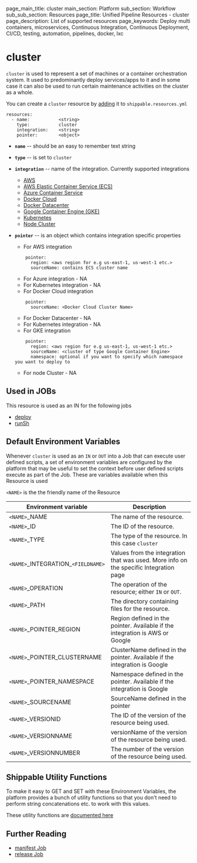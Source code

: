 page_main_title: cluster
main_section: Platform
sub_section: Workflow
sub_sub_section: Resources
page_title: Unified Pipeline Resources - cluster
page_description: List of supported resources
page_keywords: Deploy multi containers, microservices, Continuous Integration, Continuous Deployment, CI/CD, testing, automation, pipelines, docker, lxc

# cluster
`cluster` is used to represent a set of machines or a container orchestration system. It used to predominantly deploy services/apps to it and in some case it can also be used to run certain maintenance activities on the cluster as a whole.

You can create a `cluster` resource by [adding](/platform/workflow/resource/resources-working-wth#adding) it to `shippable.resources.yml`

```
resources:
  - name: 			<string>
    type: 			cluster
    integration: 	<string>
    pointer:		<object>
```

* **`name`** -- should be an easy to remember text string

* **`type`** -- is set to `cluster`

* **`integration`** -- name of the integration. Currently supported integrations
	* [AWS](/platform/integration/aws)
	* [AWS Elastic Container Service (ECS)](/platform/integration/aws-ecs)
	* [Azure Container Service](/platform/integration/azure-dcos)
	* [Docker Cloud](/platform/integration/docker-cloud)
	* [Docker Datacenter](/platform/integration/docker-datacenter)
	* [Google Container Engine (GKE)](/platform/integration/gke)
	* [Kubernetes](/platform/integration/kubernetes)
	* [Node Cluster](/platform/integration/node-cluster)

* **`pointer`** -- is an object which contains integration specific properties
	* For AWS integration

	```
	    pointer:
	      region: <aws region for e.g us-east-1, us-west-1 etc.>
	      sourceName: contains ECS cluster name
	```

	* For Azure integration - NA
	* For Kubernetes integration - NA
	* For Docker Cloud integration

	```
	    pointer:
	      sourceName: <Docker Cloud Cluster Name>
	```

	* For Docker Datacenter - NA
	* For Kubernetes integration - NA
	* For GKE integration

	```
	    pointer:
	      region: <aws region for e.g us-east-1, us-west-1 etc.>
	      sourceName: <cluster of type Google Container Engine>
	      namespace: optional if you want to specify which namespace you want to deploy to
	```

	* For node Cluster - NA

## Used in JOBs
This resource is used as an IN for the following jobs

* [deploy](/platform/workflow/job/deploy)
* [runSh](/platform/workflow/job/runSh)

## Default Environment Variables
Whenever `cluster` is used as an `IN` or `OUT` into a Job that can execute user defined scripts, a set of environment variables are configured by the platform that may be useful to set the context before user defined scripts execute as part of the Job. These are variables available when this Resource is used

`<NAME>` is the the friendly name of the Resource

| Environment variable						| Description                         |
| ------------- 								|------------------------------------ |
| `<NAME>`\_NAME 							| The name of the resource. |
| `<NAME>`\_ID 								| The ID of the resource. |
| `<NAME>`\_TYPE 							| The type of the resource. In this case `cluster`|
| `<NAME>`\_INTEGRATION\_`<FIELDNAME>`	| Values from the integration that was used. More info on the specific Integration page|
| `<NAME>`\_OPERATION 						| The operation of the resource; either `IN` or `OUT`. |
| `<NAME>`\_PATH 							| The directory containing files for the resource. |
| `<NAME>`\_POINTER\_REGION 				| Region defined in the pointer. Available if the integration is AWS or Google |
| `<NAME>`\_POINTER\_CLUSTERNAME 			| ClusterName defined in the pointer. Available if the integration is Google |
| `<NAME>`\_POINTER\_NAMESPACE 			| Namespace defined in the pointer. Available if the integration is Google |
| `<NAME>`\_SOURCENAME    					| SourceName defined in the pointer |
| `<NAME>`\_VERSIONID    					| The ID of the version of the resource being used. |
| `<NAME>`\_VERSIONNAME						| versionName of the version of the resource being used. |
| `<NAME>`\_VERSIONNUMBER 					| The number of the version of the resource being used. |

## Shippable Utility Functions
To make it easy to GET and SET with these Environment Variables, the platform provides a bunch of utility functions so that you don't need to perform string concatenations etc. to work with this values.

These utility functions are [documented here]()

## Further Reading
* [manifest Job](/platform/workflow/job/manifest)
* [release Job](/platform/workflow/job/release)

